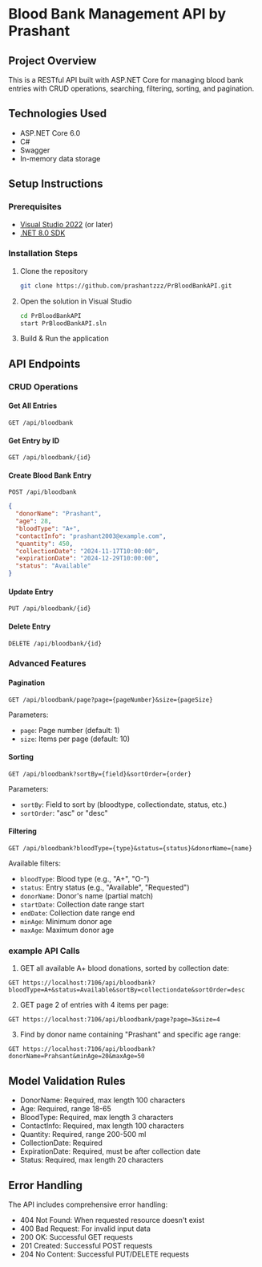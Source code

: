 # Blood Bank Management API by Prashant

## Project Overview
This is a RESTful API built with ASP.NET Core for managing blood bank entries with CRUD operations, searching, filtering, sorting, and pagination.

## Technologies Used
- ASP.NET Core 6.0
- C#
- Swagger
- In-memory data storage

## Setup Instructions

### Prerequisites
- [Visual Studio 2022](https://visualstudio.microsoft.com/vs/) (or later)
- [.NET 8.0 SDK](https://dotnet.microsoft.com/download/dotnet/8.0) 

### Installation Steps
1. Clone the repository
   ```bash
   git clone https://github.com/prashantzzz/PrBloodBankAPI.git
   ```

2. Open the solution in Visual Studio
   ```bash
   cd PrBloodBankAPI
   start PrBloodBankAPI.sln
   ```

3. Build & Run the application

## API Endpoints

### CRUD Operations

#### Get All Entries
```http
GET /api/bloodbank
```

#### Get Entry by ID
```http
GET /api/bloodbank/{id}
```
#### Create Blood Bank Entry
```http
POST /api/bloodbank
```
```json
{
  "donorName": "Prashant",
  "age": 28,
  "bloodType": "A+",
  "contactInfo": "prashant2003@example.com",
  "quantity": 450,
  "collectionDate": "2024-11-17T10:00:00",
  "expirationDate": "2024-12-29T10:00:00",
  "status": "Available"
}
```

#### Update Entry
```http
PUT /api/bloodbank/{id}
```

#### Delete Entry
```http
DELETE /api/bloodbank/{id}
```

### Advanced Features

#### Pagination
```http
GET /api/bloodbank/page?page={pageNumber}&size={pageSize}
```
Parameters:
- `page`: Page number (default: 1)
- `size`: Items per page (default: 10)

#### Sorting
```http
GET /api/bloodbank?sortBy={field}&sortOrder={order}
```
Parameters:
- `sortBy`: Field to sort by (bloodtype, collectiondate, status, etc.)
- `sortOrder`: "asc" or "desc"

#### Filtering
```http
GET /api/bloodbank?bloodType={type}&status={status}&donorName={name}
```
Available filters:
- `bloodType`: Blood type (e.g., "A+", "O-")
- `status`: Entry status (e.g., "Available", "Requested")
- `donorName`: Donor's name (partial match)
- `startDate`: Collection date range start
- `endDate`: Collection date range end
- `minAge`: Minimum donor age
- `maxAge`: Maximum donor age

### example API Calls

1. GET all available A+ blood donations, sorted by collection date:
```http
GET https://localhost:7106/api/bloodbank?bloodType=A+&status=Available&sortBy=collectiondate&sortOrder=desc
```

2. GET page 2 of entries with 4 items per page:
```http
GET https://localhost:7106/api/bloodbank/page?page=3&size=4
```

3. Find by donor name containing "Prashant" and specific age range:
```http
GET https://localhost:7106/api/bloodbank?donorName=Prahsant&minAge=20&maxAge=50
```

## Model Validation Rules
- DonorName: Required, max length 100 characters
- Age: Required, range 18-65
- BloodType: Required, max length 3 characters
- ContactInfo: Required, max length 100 characters
- Quantity: Required, range 200-500 ml
- CollectionDate: Required
- ExpirationDate: Required, must be after collection date
- Status: Required, max length 20 characters

## Error Handling
The API includes comprehensive error handling:
- 404 Not Found: When requested resource doesn't exist
- 400 Bad Request: For invalid input data
- 200 OK: Successful GET requests
- 201 Created: Successful POST requests
- 204 No Content: Successful PUT/DELETE requests

